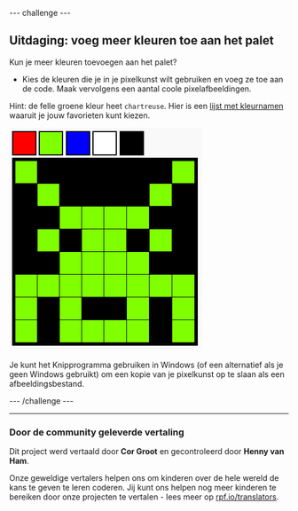 --- challenge ---

## Uitdaging: voeg meer kleuren toe aan het palet

Kun je meer kleuren toevoegen aan het palet?

+ Kies de kleuren die je in je pixelkunst wilt gebruiken en voeg ze toe aan de code. Maak vervolgens een aantal coole pixelafbeeldingen.

Hint: de felle groene kleur heet `chartreuse`. Hier is een [lijst met kleurnamen](https://www.w3schools.com/colors/colors_names.asp) waaruit je jouw favorieten kunt kiezen.

![screenshot](images/pixel-art-final.png)

Je kunt het Knipprogramma gebruiken in Windows (of een alternatief als je geen Windows gebruikt) om een ​​kopie van je pixelkunst op te slaan als een afbeeldingsbestand.

--- /challenge ---
***
### Door de community geleverde vertaling 

Dit project werd vertaald door **Cor Groot** en gecontroleerd door **Henny van Ham**. 

Onze geweldige vertalers helpen ons om kinderen over de hele wereld de kans te geven te leren coderen. Jij kunt ons helpen nog meer kinderen te bereiken door onze projecten te vertalen - lees meer op [rpf.io/translators](https://rpf.io/translators).
